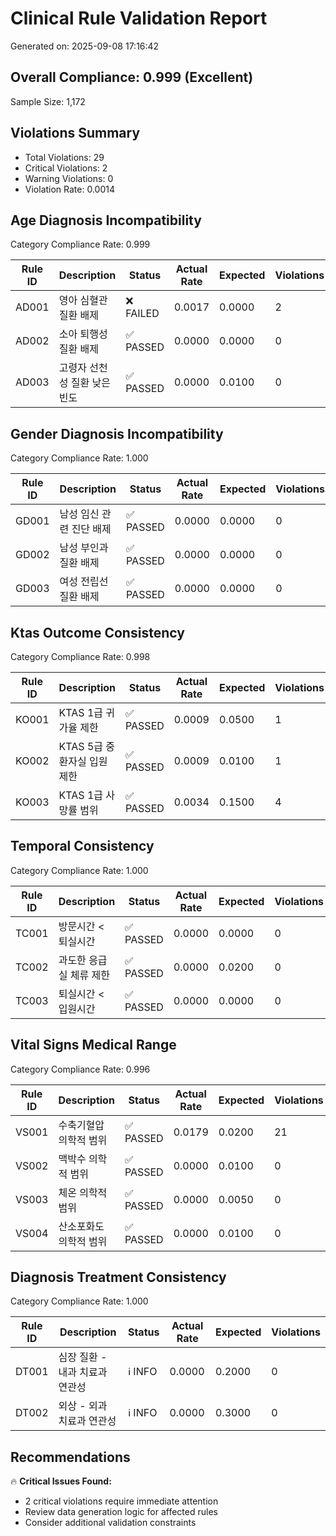 # Clinical Rule Validation Report
Generated on: 2025-09-08 17:16:42

## Overall Compliance: 0.999 (Excellent)
Sample Size: 1,172

## Violations Summary
- Total Violations: 29
- Critical Violations: 2
- Warning Violations: 0
- Violation Rate: 0.0014

## Age Diagnosis Incompatibility
Category Compliance Rate: 0.999

| Rule ID | Description | Status | Actual Rate | Expected | Violations |
|---------|-------------|--------|-------------|----------|------------|
| AD001 | 영아 심혈관 질환 배제 | ❌ FAILED | 0.0017 | 0.0000 | 2 |
| AD002 | 소아 퇴행성 질환 배제 | ✅ PASSED | 0.0000 | 0.0000 | 0 |
| AD003 | 고령자 선천성 질환 낮은 빈도 | ✅ PASSED | 0.0000 | 0.0100 | 0 |

## Gender Diagnosis Incompatibility
Category Compliance Rate: 1.000

| Rule ID | Description | Status | Actual Rate | Expected | Violations |
|---------|-------------|--------|-------------|----------|------------|
| GD001 | 남성 임신 관련 진단 배제 | ✅ PASSED | 0.0000 | 0.0000 | 0 |
| GD002 | 남성 부인과 질환 배제 | ✅ PASSED | 0.0000 | 0.0000 | 0 |
| GD003 | 여성 전립선 질환 배제 | ✅ PASSED | 0.0000 | 0.0000 | 0 |

## Ktas Outcome Consistency
Category Compliance Rate: 0.998

| Rule ID | Description | Status | Actual Rate | Expected | Violations |
|---------|-------------|--------|-------------|----------|------------|
| KO001 | KTAS 1급 귀가율 제한 | ✅ PASSED | 0.0009 | 0.0500 | 1 |
| KO002 | KTAS 5급 중환자실 입원 제한 | ✅ PASSED | 0.0009 | 0.0100 | 1 |
| KO003 | KTAS 1급 사망률 범위 | ✅ PASSED | 0.0034 | 0.1500 | 4 |

## Temporal Consistency
Category Compliance Rate: 1.000

| Rule ID | Description | Status | Actual Rate | Expected | Violations |
|---------|-------------|--------|-------------|----------|------------|
| TC001 | 방문시간 < 퇴실시간 | ✅ PASSED | 0.0000 | 0.0000 | 0 |
| TC002 | 과도한 응급실 체류 제한 | ✅ PASSED | 0.0000 | 0.0200 | 0 |
| TC003 | 퇴실시간 < 입원시간 | ✅ PASSED | 0.0000 | 0.0000 | 0 |

## Vital Signs Medical Range
Category Compliance Rate: 0.996

| Rule ID | Description | Status | Actual Rate | Expected | Violations |
|---------|-------------|--------|-------------|----------|------------|
| VS001 | 수축기혈압 의학적 범위 | ✅ PASSED | 0.0179 | 0.0200 | 21 |
| VS002 | 맥박수 의학적 범위 | ✅ PASSED | 0.0000 | 0.0100 | 0 |
| VS003 | 체온 의학적 범위 | ✅ PASSED | 0.0000 | 0.0050 | 0 |
| VS004 | 산소포화도 의학적 범위 | ✅ PASSED | 0.0000 | 0.0100 | 0 |

## Diagnosis Treatment Consistency
Category Compliance Rate: 1.000

| Rule ID | Description | Status | Actual Rate | Expected | Violations |
|---------|-------------|--------|-------------|----------|------------|
| DT001 | 심장 질환 - 내과 치료과 연관성 | ℹ️ INFO | 0.0000 | 0.2000 | 0 |
| DT002 | 외상 - 외과 치료과 연관성 | ℹ️ INFO | 0.0000 | 0.3000 | 0 |

## Recommendations
🔥 **Critical Issues Found:**
- 2 critical violations require immediate attention
- Review data generation logic for affected rules
- Consider additional validation constraints
